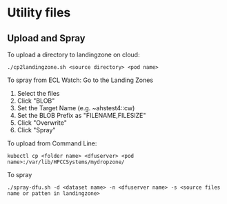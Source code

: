 # Utility files
## Upload and Spray
To upload a directory to landingzone on cloud:
```code
./cp2landingzone.sh <source directory> <pod name>
```

To spray from ECL Watch:
Go to the Landing Zones
1. Select the files
2. Click "BLOB"
3. Set the Target Name (e.g. ~ahstest4::cw)
4. Set the BLOB Prefix as "FILENAME,FILESIZE"
5. Click "Overwrite"
6. Click "Spray"

To upload from Command Line:
```code
kubectl cp <folder name> <dfuserver> <pod name>:/var/lib/HPCCSystems/mydropzone/
```
To spray
```code
./spray-dfu.sh -d <dataset name> -n <dfuserver name> -s <source files name or patten in landingzone>
```